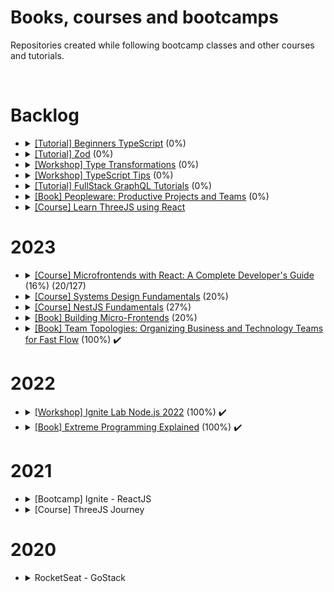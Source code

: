 <h1>Books, courses and bootcamps</h1>

<p>Repositories created while following bootcamp classes and other courses and tutorials.</p>

</br>

<h1>Backlog</h1>
<ul>
  <li>
    <details> 
      <summary>
        <a href="https://www.totaltypescript.com/tutorials/beginners-typescript">[Tutorial] Beginners TypeScript</a> (0%)
      </summary>
      <ul>
        <li>
          Started: 
        </li>
      </ul>
      </details>
  </li>
  <li>
    <details> 
      <summary>
        <a href="https://www.totaltypescript.com/tutorials/zod">[Tutorial] Zod</a> (0%)
      </summary>
      <ul>
        <li>
          Started: 
        </li>
      </ul>
      </details>
  </li>
  <li>
    <details> 
      <summary>
        <a href="https://www.totaltypescript.com/workshops/type-transformations">[Workshop] Type Transformations</a> (0%)
      </summary>
      <ul>
        <li>
          Started: 
        </li>
      </ul>
      </details>
  </li>
  <li>
    <details> 
      <summary>
        <a href="https://www.totaltypescript.com/tips">[Workshop] TypeScript Tips</a> (0%)
      </summary>
      <ul>
        <li>
          Started: 
        </li>
      </ul>
      </details>
  </li>
  <li>
    <details> 
      <summary>
        <a href="https://hasura.io/learn/">[Tutorial] FullStack GraphQL Tutorials</a> (0%)
      </summary>
      <ul>
        <li>
          Started: 
        </li>
      </ul>
      </details>
  </li>
  <li>
    <details> 
      <summary>
        <a href="https://www.amazon.com.br/Peopleware-Productive-Projects-Tom-DeMarco/dp/0321934113">[Book] Peopleware: Productive Projects and Teams</a> (0%)
      </summary>
      <ul>
        <li>
          Started: 
        </li>
      </ul>
      </details>
  </li>
  <li>
    <details> 
    <summary>
      <a href="https://github.com/amaralc/learn-threejs-using-react">[Course] Learn ThreeJS using React</a>
    </summary>
    <ul>
        <li>
          Started: 
        </li>
      </ul>
    </details>
  </li>
</ul>

<h1>2023</h1>
<ul>
  <li>
    <details> 
    <summary>
      <a href="https://github.com/amaralc/microfrontends-with-react">[Course] Microfrontends with React: A Complete Developer's Guide</a> (16%) (20/127)
    </summary>
    <ul>
        <li>
          Started: 
        </li>
      </ul>
    </details>
  </li>
  <li>
    <details> 
    <summary>
      <a href="https://github.com/amaralc/systems-design-fundamentals-notes">[Course] Systems Design Fundamentals</a> (20%)
    </summary>
    <ul>
      <li>
        Started: 2022-12-11
      </li>
    </ul>
    </details>
  </li>
  <li>
    <details> 
      <summary>
        <a href="https://github.com/amaralc/nestjs-fundamentals">[Course] NestJS Fundamentals</a> (27%)
      </summary>
      <ul>
        <li>
          Started: 2022-11-26
        </li>
        <li>
          Finished:
        </li>
        <li>
          Lectures: XXhXXm (93)
        </li>
      </ul>
    </details>
  </li>
   <li>
    <details> 
    <summary>
      <a href="https://docs.google.com/document/d/1Lhxslykqxw0it2yzYy-AELPS-VwzoMoi69FlQB11UXc/edit?usp=share_link">[Book] Building Micro-Frontends</a> (20%)
    </summary>
    <ul>
      <li>
        Started: 2022-10-13
      </li>
    </ul>
    </details>
  </li>
  <li>
    <details> 
    <summary>
      <a href="https://docs.google.com/document/d/1-61PDnyvwtDovGyJWh2ZxFKRffzUxFheF41_2WTMWpU/edit?usp=share_link">[Book] Team Topologies: Organizing Business and Technology Teams for Fast Flow</a> (100%) ✔️
    </summary>
    <ul>
      <li>
        Started: 2022-11-02
      </li>
    </ul>
    </details>
  </li>
</ul>

<h1>2022</h1>
<ul>
  <li>
    <details> 
    <summary>
      <a href="https://github.com/amaralc/2022-course-rocketseat-ignite-lab-nodejs">[Workshop] Ignite Lab Node.js 2022</a> (100%) ✔️
    </summary>
    <ul>
      <li>
        Started: 2022-12-13
      </li>
      <li>
        Finished: 2022-12-15
      </li>
      <li>
        Lectures: 03h30m
      </li>
      <li>
        Lectures + Follow along: 06h00m
      </li>
    </ul>
    </details>
  </li>
  <li>
    <details> 
    <summary>
      <a href="https://docs.google.com/document/d/11H4p8mdh9XqysuJRMCgnANQ6WLe_93aPJqMJi-tC13E/edit?usp=share_link">[Book] Extreme Programming Explained</a> (100%) ✔️
    </summary>
    <ul>
      <li>
        Started: 2022-02-22
      </li>
      <li>
        Finished: 2022-10-28
      </li>
    </ul>
    </details>
  </li>
</ul>

<h1>2021</h1>
<ul>
  <li>
    <details>
      <summary>
        [Bootcamp] Ignite - ReactJS
      </summary>
      <br/> 
      <blockquote>  
        <details>
          <summary>
            <strong>Chapter 01 - Fundamentals of ReactJS</strong>
          </summary>  
          </br>
          <blockquote>    
            <details>    
              <summary>
                <a href="https://github.com/amaralc/2021-ignite-reactjs-I-github-explorer">
                  🌐 Create github explorer app
                </a>
                [ReactJS, TypeScript]
              </summary>
              </br>  
              <p>
                Description: List github repositories for a given github username.
              </p>
              </br>  
            </details>
            <details>    
              <summary>
                <a href="https://github.com/amaralc/2021-ignite-reactjs-I-desafio-01-conceitos-do-react">
                  🌐 Challenge 01 - React concepts 
                </a>
                [ReactJS, TypeScript]
              </summary>
              </br>  
              <p>
                Description: Explore state, props and other concepts.
              </p>
              </br>
            </details>
            <details>    
              <summary>
                <a href="https://github.com/amaralc/2021-ignite-reactjs-I-desafio-02-componentizando-a-aplicacao">
                  🌐 Challenge 02 - Create application components
                </a>
                [ReactJS, TypeScript]
              </summary>
              </br>  
              <p>
                Description: Restructure application and organize components.
              </p>
              </br>         
            </details>
          </blockquote>    
          </br>    
          </details>
          <details>
            <summary>
              <strong>Chapter 02 - First Web Application With ReactJS</strong>
            </summary>    
            </br>
            <blockquote>    
              <details>    
                <summary>
                  <a href="https://github.com/amaralc/2021-ignite-reactjs-II-dtmoney">
                    🌐 Create DTMoney app
                  </a>
                  [ReactJS, TypeScript]
                </summary>
                </br>  
                <p>
                  Description: Create app to control personal finances.
                </p>
                </br>  
              </details>
              <details>    
                <summary>
                  <a href="https://github.com/amaralc/2021-ignite-reactjs-II-desafio-01-criando-um-hook-de-carrinho-de-compras">
                    🌐 Challenge 01 - Creating a shopping cart hook
                  </a>
                  [ReactJS, TypeScript]
                </summary>
                </br>  
                <p>
                  Description: Creating hooks and using React Context API.
                </p>
                </br>  
              </details> 
              <details>    
                <summary>
                  <a href="https://github.com/amaralc/2021-ignite-reactjs-II-desafio-02-refactoring-classes-ts">
                    🌐 Challenge 02 - Refactor project using TypeScript and Functional Components
                  </a>
                  [ReactJS, TypeScript, JavaScript]
                </summary>
                </br>  
                <p>
                  Description: Convert project from Javascript to Typescript and from Class based Components to Functional Components.
                </p>
                </br>  
              </details>         
            </blockquote>
            </br>      
          </details>
          <details>
            <summary>
              <strong>Chapter 03 - I - Fundamentals of Next.js</strong>
            </summary>      
            </br>
            <blockquote>     
              <details>    
                <summary>
                  <a href="https://github.com/amaralc/2021-ignite-reactjs-III-ig-news">
                    🌐 Create ig.news app
                  </a>
                  [Next.js, ReactJS, TypeScript]
                </summary>
                </br>  
                <p>
                  Description: Subscription based news app, with Next.js.
                </p>
                </br>           
              </details>          
            </blockquote>
            </br>          
        </details>
      </blockquote>
    </details>
  </li>
  <li>
    <details>
      <summary>[Course] ThreeJS Journey</summary>
      <br/> 
      <p>
        Create 3D visualizations with Three.jS
      </p>
      <br/> 
      <blockquote>  
        <details>
          <summary>
            <a href="https://github.com/amaralc/three-js-journey/tree/main/chapter-01-basics">
              🌐 Chapter 01 - Basics
            </a>
          </summary>  
          </br>  
            <ol>
              <li>Introduction</li>
              <li>What is WebGL and why use Three.js</li>
              <li>Basic Scene</li>
              <li>Webpack</li>
              <li>Transform objects</li>
              <li>Animations</li>
              <li>Cameras</li>
              <li>Fullscreen and resizing</li>
            </ol>
          </br>       
        </details>
      </blockquote>
    </details>
  </li>
</ul>

<h1>2020</h1>
<ul>
  <li>
    <details>
      <summary>RocketSeat - GoStack</summary>
      </br>
      <blockquote>  
        <details>    
          <summary>
            <a href="https://github.com/amaralc/testes-no-reactjs-e-react-native">
              🌐 Testes no ReactJS e React Native
            </a>
            [React, Redux, Jest, React Testing Library]
          </summary>
          </br>  
          <p>
            Description: Created unit tests for components, actions and reducers using TDD.
          </p>
          </br>  
        </details>
      </blockquote>
    </details>
  </li>
</ul>
